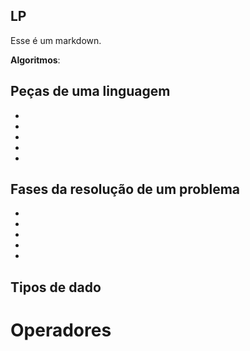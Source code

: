 ## LP

Esse é um markdown.

**Algoritmos**:

## Peças de uma linguagem

-
-
-
-
-


## Fases da resolução de um problema
-
-
-
-
-


## Tipos de dado


# Operadores